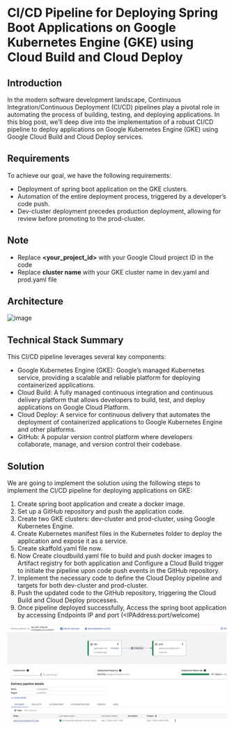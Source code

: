 # CI/CD Pipeline for Deploying Spring Boot Applications on Google Kubernetes Engine (GKE) using Cloud Build and Cloud Deploy


## Introduction

In the modern software development landscape, Continuous Integration/Continuous Deployment (CI/CD) pipelines play a pivotal role in automating the process of building, testing, and deploying applications. In this blog post, we’ll deep dive into the implementation of a robust CI/CD pipeline to deploy applications on Google Kubernetes Engine (GKE) using Google Cloud Build and Cloud Deploy services.


## Requirements

To achieve our goal, we have the following requirements:
- Deployment of spring boot application on the GKE clusters.
- Automation of the entire deployment process, triggered by a developer’s code push.
- Dev-cluster deployment precedes production deployment, allowing for review before promoting to the prod-cluster.

## Note
 - Replace **<your_project_id>** with your Google Cloud project ID in the code
 - Replace **cluster name** with your GKE cluster name in dev.yaml and prod.yaml file

## Architecture

![image](https://github.com/vishal-bulbule/gke-test/assets/143475073/66c914bb-4466-4a23-b977-f0880e1e1f12)

## Technical Stack Summary

This CI/CD pipeline leverages several key components:
- Google Kubernetes Engine (GKE): Google’s managed Kubernetes service, providing a scalable and reliable platform for deploying containerized applications.
- Cloud Build: A fully managed continuous integration and continuous delivery platform that allows developers to build, test, and deploy applications on Google Cloud Platform.
- Cloud Deploy: A service for continuous delivery that automates the deployment of containerized applications to Google Kubernetes Engine and other platforms.
- GitHub: A popular version control platform where developers collaborate, manage, and version control their codebase.

## Solution

We are going to implement the solution using the following steps to implement the CI/CD pipeline for deploying applications on GKE:

1. Create spring boot application and create a docker image.
2. Set up a GitHub repository and push the application code.
3. Create two GKE clusters: dev-cluster and prod-cluster, using Google Kubernetes Engine.
4. Create Kubernetes manifest files in the Kubernetes folder to deploy the application and expose it as a service.
5. Create skaffold.yaml file now.
6. Now Create cloudbuild.yaml file to build and push docker images to Artifact registry for both application and Configure a Cloud Build trigger to initiate the pipeline upon code push events in the GitHub repository.
7. Implement the necessary code to define the Cloud Deploy pipeline and targets for both dev-cluster and prod-cluster.
8. Push the updated code to the GitHub repository, triggering the Cloud Build and Cloud Deploy processes.
9. Once pipeline deployed successfully, Access the spring boot application by accessing Endpoints IP and port (<IPAddress:port/welcome)

![Alt text](https://github.com/kirans3989/gcp-devops-code/blob/53d6a43b492f67906e02788c04ca66f09b11c958/repo-3/GCP%20Delivery%20Pipeline.jpg)
 



